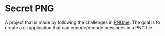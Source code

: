 # Secret PNG

A project that is made by following the challenges in [PNGme](https://picklenerd.github.io/pngme_book/introduction.html). The goal is to create a cli application that can encode/decode messages in a PNG file.
